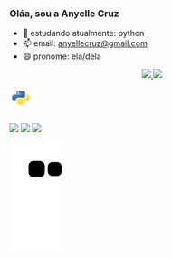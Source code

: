 ### Oláa, sou a Anyelle Cruz

- 🌱 estudando atualmente: python
- 📫 email: anyellecruz@gmail.com
- 😄 pronome: ela/dela

<div align="center">
  <a href="https://github.com/anyxllx">
  <img height="180em" src="https://github-readme-stats.vercel.app/api?username=anyxllx&show_icons=true&theme=radical&include_all_commits=true&count_private=true"/>
  <img height="180em" src="https://github-readme-stats.vercel.app/api/top-langs/?username=anyxllx&layout=compact&langs_count=7&theme=radical"/>
</div>
<div style="display: inline_block"><br>
  <img align="center" alt="Anny-Python" height="30" width="40" src="https://raw.githubusercontent.com/devicons/devicon/master/icons/python/python-original.svg">
</div>
  
  ##
  
<div>
   <a href="https://instagram.com/hunter_rdg" target="_blank"><img src="https://img.shields.io/badge/-Instagram-%23E4405F?style=for-the-badge&logo=instagram&logoColor=white" target="_blank"></a>
 	<a href="https://www.twitch.tv/_anyxllx" target="_blank"><img src="https://img.shields.io/badge/Twitch-9146FF?style=for-the-badge&logo=twitch&logoColor=white" target="_blank"></a>
  <a href = "mailto:anyellecruz@gmail.com"><img src="https://img.shields.io/badge/-Gmail-%23333?style=for-the-badge&logo=gmail&logoColor=white" target="_blank"></a>
  
  ![Snake animation](https://github.com/anyxllx/anyxllx/blob/output/github-contribution-grid-snake.svg)
  
  </div>
